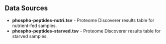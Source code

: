 Data Sources
------------

- **phospho-peptides-nutri.tsv** - Proteome Discoverer results table for nutrient-fed samples.
- **phospho-peptides-starved.tsv** - Proteome Discoverer results table for starved samples.
